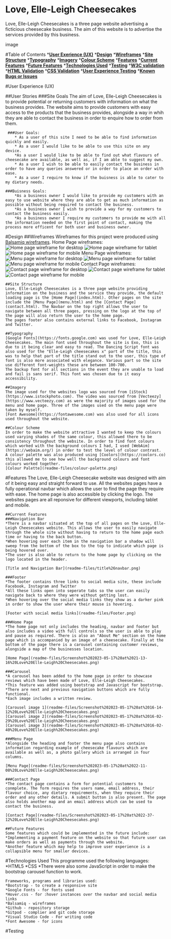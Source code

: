 # Love, Elle-Leigh Cheesecakes
Love, Elle-Leigh Cheesecakes is a three page website advertising a ficticious cheesecake business. The aim of this website is to advertise the services provided by this business.

image

#Table of Contents
*[**User Exerience (UX)**](<#ux>)
*[**Design**](<#design>)
    *[**Wireframes**](<#wireframes>)
    *[**Site Structure**](<#site-structure>)
    *[**Typography**](<#typography>)
    *[**Imagery**](<#imagery>)
    *[**Colour Scheme**](<#colour>)
*[**Features**](<#features>)
    *[**Current Features**](<#current>)
    *[**Future Features**](<#future>)
*[**Technologies Used**](<#technology>)
*[**Testing**](<#testing>)
    *[**W3C validation**](<#w3c>)
        *[**HTML Validation**](<#html>)
        *[**CSS Validation**](<#css>)
    *[**User Experience Testing**](<#user-experience>)
    *[**Known Bugs or Issues**](<#bugs>)

#User Experience (UX)

##User Stories
    ###Site Goals
    The aim of Love, Elle-Leigh Cheesecakes is to provide potential or returning customers with information on what the business provides. The website aims to provide customers with easy access to the products that the business provides, alongside a way in whih they are able to contact the business in order to enquire how to order from them.

     ###User Goals:
        * As a user of this site I need to be able to find information quickly and easily.
        * As a user I would like to be able to use this site on any device.
        *As a user I would like to be able to find out what flavours of cheesecake are available, as well as, if I am able to suggest my own.
        * As a user I wish to be able to easily contact the business in order to have any queries answered or in order to place an order with ease.
        * As a user I require to know if the buisness is able to cater to my dietary needs.

    ###Buisness Goals:
        *As a business owner I would like to provide my customers with an easy to use website where they are able to get as much information as possible without being required to contact the business.
        *As a business owner I wish to provide a way for my customers to contact the business easily. 
        *As a business owner I require my customers to provide me with all the information needed on the first point of contact, making the process more efficent for both user and business owner.

#Design
    ##Wireframes
    Wireframes for this project were produced using [Balsamiq wireframes](https://balsamiq.com).
    Home Page wireframes:
    ![Home page wireframe for desktop](readme-files/desktop/home-page.bmpr)
    ![Home page wireframe for tablet](readme-files/tablet/ipad-home.bmpr)
    ![Home page wireframe for mobile](readme-files/mobile/mobile-home.bmpr)
    Menu Page wireframes:
    ![Menu page wireframe for desktop](readme-files/desktop/menu-page.bmpr)
    ![Menu page wireframe for tablet](readme-files/tablet/ipad-menu.bmpr)
    ![Menu page wireframe for mobile](readme-files/mobile/mobile-menu.bmpr)
    Contact Page wireframes:
    ![Contact page wireframe for desktop](readme-files/desktop/contact-page.bmpr)
    ![Contact page wireframe for tablet](readme-files/tablet/ipad-contact.bmpr)
    ![Contact page wireframe for mobile](readme-files/mobile/mobile-contact.bmpr)

    ##Site Structure
    Love, Elle-Leigh Cheesecakes is a three page website providing information on the business and the service they provide, the default loading page is the [Home Page](index.html). Other pages on the site include the [Menu Page](menu.html) and the [Contact Page](contact.html). The Navbar on the top right allows the user to navigate between all three pages, pressing on the logo at the top of the page will also return the user to the home page.
    The pages footer also contains external links to Facebook, Instagram and Twitter.

    ##Typography
    [Google Fonts](https://fonts.google.com) was used for Love, Elle-Leigh Cheesecakes. The main font used throughout the site is Exo, this is due to it being clear and easy to read. The Dancing Script font was also used for the "Elle-Leigh cheesecakes x" part of the title, this was to help that part of the title stand out to the user, this type of font is also more associated with elegance. Various part so the site use different font-weights these are between 100-700.
    The backup font for all sections in the event they are unable to load and fail is sans serif. This font was chosen due to it easy accessibility.

    ##Imagery
    The image used for the websites logo was sourced from [iStock](https://www.istockphoto.com). The video was sourced from [Vecteezy](https://www.vecteezy.com) as were the majority of images used for the menu and home page. Three of the images used on the menu page were taken by myself.
    [Font Awesome](https://fontawesome.com) was also used for all icons used throughout the website.

    ##Colour Scheme
    In order to make the website attractive I wanted to keep the colours used varying shades of the same colour, this allowed there to be consistency throughout the website. In order to find font colours which worked with the background colours I had, I used [WebAim](https://webaim.org/) in order to test the level of colour contrast. 
    A colour palette was also produced using [Coolors](https://coolors.co) this allowed me to see how well the background colours and font colours worked together.
    [Colour Palette](readme-files/colour-palette.png)

#Features
    The Love, Elle-Leigh Cheesecake website was designed with aim of it being easy and straight forward to use. All the websites pages have a fully operational navbar which allows the user to find the page they require with ease. The home page is also accessible by clicking the logo.
    The websites pages are all reponsive for different viewports, including tablet and mobile.
    
    ##Current Features
    ###Navigation Bar
    *There is a navbar situated at the top of all pages on the Love, Elle-Leigh Cheesecakes website. This allows the user to easily navigate through the whole site without having to return to the home page each time or having to the back button.
    *When hovering over each item in the navigation bar a shadow will sweep from the bottom of the box to the top to indicate which page is being hovered over.
    *The user is also able to return to the home page by clicking on the logo located in the header.

    [Title and Navigation Bar](readme-files/title%26navbar.png)

    ###Footer
    *The footer contains three links to social media site, these include Facebook, Instagram and Twitter
    *All these links open into seperate tabs so the user can easily navigate back to where they were without getting lost.
    *When hovering over the social media links they show as a darker pink in order to show the user where their mouse is hovering.

    [Footer with social media links](readme-files/Footer.png)

    ###Home Page
    *The home page not only includes the heading, navbar and footer but also includes a video with full controls so the user is able to play and pause as required. There is also an "About Me" section on the home page which is accompanied by an image of a cheesecake. Finally at the bottom of the page there is a carousel containing customer reviews, alongside a map of the businesses location.

    [Home Page](readme-files/Screenshot%202023-05-17%20at%2021-13-16%20Love%20Elle-Leigh%20Cheesecakes.png)

    ###Carousel 
    *A carousel has been added to the home page in order to showcase reviews which have been made of Love, Elle-Leigh Cheesecakes. 
    *This feature was added using bootstrap and Javascript for bootstrap.
    *There are next and previous navigation buttons which are fully functional.
    *Each image includes a written review.

    [Carousel image 1](readme-files/Screenshot%202023-05-17%20at%2016-14-12%20Love%20Elle-Leigh%20Cheesecakes.png)
    [Carousel image 2](readme-files/Screenshot%202023-05-17%20at%2016-02-29%20Love%20Elle-Leigh%20Cheesecakes.png)
    [Carousel image 3](readme-files/Screenshot%202023-05-17%20at%2016-02-40%20Love%20Elle-Leigh%20Cheesecakes.png)

    ###Menu Page
    *Alongside the heading and footer the menu page also contains information regarding example of cheesecake flavours which are available as well as, a photo gallery which is arranged in four columns.

    [Menu Page](readme-files/Screenshot%202023-05-17%20at%2022-11-08%20Love%20Elle-Leigh%20Cheesecakes.png)

    ###Contact Page
    *The contact page contains a form for potential customers to conmplete. The form requires the users name, email address, their flavour choice, any dietary requirements, when they require their order and any other details. A submit button is also present. The page also holds another map and an email address which can be used to contact the business.

    [Contact Page](readme-files/Screenshot%202023-05-17%20at%2022-37-12%20Love%20Elle-Leigh%20Cheesecakes.png)

    ##Future Features
    Some features which could be implemented in the future include:
    *Implementing a payment feature on the website so that future user can make orders as well as payments through the website.
    *Another feature which may help to improve user experience is a collapsible menu for smaller devices.

#Technologies Used
    This programme used the following languages:
    *HTML5
    *CSS
    *There were also some JavaScript in order to make the bootstrap carousel function to work.

    Frameworks, programs and libraries used:
    *Bootstrap - to create a responsive site
    *Google Fonts - for fonts used
    *Hover.css - for :hover instances over the navbar and social media links
    *Balsamiq - wireframes
    *Github - repository storage
    *Gitpod - complier and git code storage
    *Visual Studio Code - For writing code
    *Font Awesome - for icons

#Testing
